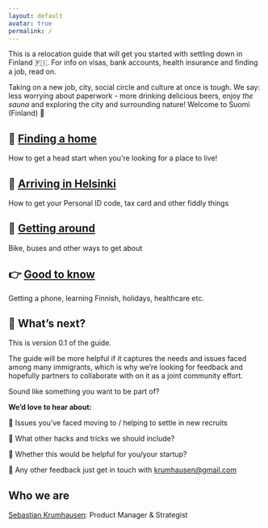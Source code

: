 ```yaml
---
layout: default
avatar: true
permalink: /
---
```


This is a relocation guide that will get you started with settling down in Finland 🇫🇮. For info on visas, bank accounts, health insurance and finding a job, read on.

Taking on a new job, city, social circle and culture at once is tough. We say: less worrying about paperwork - more drinking delicious beers, enjoy *the sauna* and exploring the city and surrounding nature! Welcome to Suomi (Finland) 💙

## 🏡 [Finding a home](/finding-a-home)
How to get a head start when you're looking for a place to live!

## 🚀 [Arriving in Helsinki](/arriving)
How to get your Personal ID code, tax card and other fiddly things

## 🚌 [Getting around](/getting-around)
Bike, buses and other ways to get about

## 👉 [Good to know](/good-to-know)
Getting a phone, learning Finnish, holidays, healthcare etc.



## 🤙 What’s next?

This is version 0.1 of the guide.

The guide will be more helpful if it captures the needs and issues faced among many immigrants, which is why we’re looking for feedback and hopefully partners to collaborate with on it as a joint community effort.

Sound like something you want to be part of?

**We’d love to hear about:**

🙌 Issues you’ve faced moving to / helping to settle in new recruits

🙌 What other hacks and tricks we should include?

🙌 Whether this would be helpful for you/your startup?

🙌 Any other feedback just get in touch with krumhausen@gmail.com



## Who we are

[Sebastian Krumhausen](https://krumhausen.com): Product Manager & Strategist

